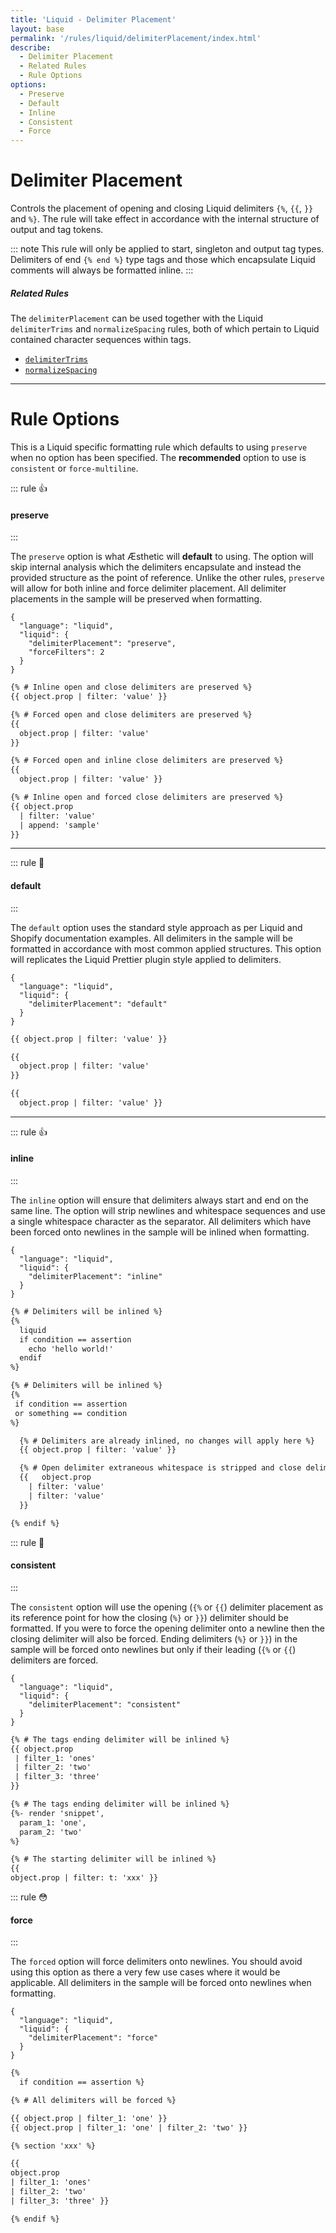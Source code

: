 ```yaml
---
title: 'Liquid - Delimiter Placement'
layout: base
permalink: '/rules/liquid/delimiterPlacement/index.html'
describe:
  - Delimiter Placement
  - Related Rules
  - Rule Options
options:
  - Preserve
  - Default
  - Inline
  - Consistent
  - Force
---
```


# Delimiter Placement

Controls the placement of opening and closing Liquid delimiters `{%`, `{{`, `}}` and `%}`. The rule will take effect in accordance with the internal structure of output and tag tokens.

::: note
This rule will only be applied to start, singleton and output tag types. Delimiters of end `{% end %}` type tags and those which encapsulate Liquid comments will always be formatted inline.
:::

##### Related Rules

The `delimiterPlacement` can be used together with the Liquid `delimiterTrims` and `normalizeSpacing` rules, both of which pertain to Liquid contained character sequences within tags.

- [`delimiterTrims`](/rules/liquid/delimiterTrims/)
- [`normalizeSpacing`](/rules/liquid/normalizeSpacing/)

---

# Rule Options

This is a Liquid specific formatting rule which defaults to using `preserve` when no option has been specified. The **recommended** option to use is `consistent` or `force-multiline`.

::: rule 👍

#### preserve

:::

The `preserve` option is what Æsthetic will **default** to using. The option will skip internal analysis which the delimiters encapsulate and instead the provided structure as the point of reference. Unlike the other rules, `preserve` will allow for both inline and force delimiter placement. All delimiter placements in the sample will be preserved when formatting.

```json:rules
{
  "language": "liquid",
  "liquid": {
    "delimiterPlacement": "preserve",
    "forceFilters": 2
  }
}
```

<!-- prettier-ignore -->
```html
{% # Inline open and close delimiters are preserved %}
{{ object.prop | filter: 'value' }}

{% # Forced open and close delimiters are preserved %}
{{
  object.prop | filter: 'value'
}}

{% # Forced open and inline close delimiters are preserved %}
{{
  object.prop | filter: 'value' }}

{% # Inline open and forced close delimiters are preserved %}
{{ object.prop
  | filter: 'value'
  | append: 'sample'
}}
```

---

::: rule 🤡

#### default

:::

The `default` option uses the standard style approach as per Liquid and Shopify documentation examples. All delimiters in the sample will be formatted in accordance with most common applied structures. This option will replicates the Liquid Prettier plugin style applied to delimiters.

```json:rules
{
  "language": "liquid",
  "liquid": {
    "delimiterPlacement": "default"
  }
}
```

<!-- prettier-ignore -->
```html
{{ object.prop | filter: 'value' }}

{{
  object.prop | filter: 'value'
}}

{{
  object.prop | filter: 'value' }}
```

---

::: rule 👍

#### inline

:::

The `inline` option will ensure that delimiters always start and end on the same line. The option will strip newlines and whitespace sequences and use a single whitespace character as the separator. All delimiters which have been forced onto newlines in the sample will be inlined when formatting.

```json:rules
{
  "language": "liquid",
  "liquid": {
    "delimiterPlacement": "inline"
  }
}
```

<!-- prettier-ignore -->
```html
{% # Delimiters will be inlined %}
{%
  liquid
  if condition == assertion
    echo 'hello world!'
  endif
%}

{% # Delimiters will be inlined %}
{%
 if condition == assertion
 or something == condition
%}

  {% # Delimiters are already inlined, no changes will apply here %}
  {{ object.prop | filter: 'value' }}

  {% # Open delimiter extraneous whitespace is stripped and close delimiter will be inlined %}
  {{   object.prop
    | filter: 'value'
    | filter: 'value'
  }}

{% endif %}
```

::: rule 🙌

#### consistent

:::

The `consistent` option will use the opening (`{%` or `{{`) delimiter placement as its reference point for how the closing (`%}` or `}}`) delimiter should be formatted. If you were to force the opening delimiter onto a newline then the closing delimiter will also be forced. Ending delimiters (`%}` or `}}`) in the sample will be forced onto newlines but only if their leading (`{%` or `{{`) delimiters are forced.

```json:rules
{
  "language": "liquid",
  "liquid": {
    "delimiterPlacement": "consistent"
  }
}
```

<!-- prettier-ignore -->
```html
{% # The tags ending delimiter will be inlined %}
{{ object.prop
 | filter_1: 'ones'
 | filter_2: 'two'
 | filter_3: 'three'
}}

{% # The tags ending delimiter will be inlined %}
{%- render 'snippet',
  param_1: 'one',
  param_2: 'two'
%}

{% # The starting delimiter will be inlined %}
{{
object.prop | filter: t: 'xxx' }}
```

::: rule 😳

#### force

:::

The `forced` option will force delimiters onto newlines. You should avoid using this option as there a very few use cases where it would be applicable. All delimiters in the sample will be forced onto newlines when formatting.

```json:rules
{
  "language": "liquid",
  "liquid": {
    "delimiterPlacement": "force"
  }
}
```

<!-- prettier-ignore -->
```html
{%
  if condition == assertion %}

{% # All delimiters will be forced %}

{{ object.prop | filter_1: 'one' }}
{{ object.prop | filter_1: 'one' | filter_2: 'two' }}

{% section 'xxx' %}

{{
object.prop
| filter_1: 'ones'
| filter_2: 'two'
| filter_3: 'three' }}

{% endif %}
```
